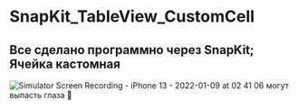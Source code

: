 # SnapKit_TableView_CustomCell
## Все сделано программно через SnapKit; Ячейка кастомная
![Simulator Screen Recording - iPhone 13 - 2022-01-09 at 02 41 06](https://user-images.githubusercontent.com/45273279/148663679-8482a801-304d-4435-91fd-ee961a0e9ebb.gif)
могут выпасть глаза 👀

